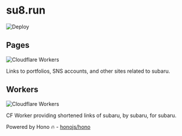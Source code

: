 # su8.run

![Deploy](https://img.shields.io/github/actions/workflow/status/su8ru/su8.run/deploy.yml)

## Pages

![Cloudflare Workers](https://img.shields.io/badge/-Cloudflare%20Pages-f38020?logo=cloudflare&logoColor=fff)

Links to portfolios, SNS accounts, and other sites related to subaru.

## Workers

![Cloudflare Workers](https://img.shields.io/badge/-Cloudflare%20Workers-f38020?logo=cloudflare&logoColor=fff)

CF Worker providing shortened links of subaru, by subaru, for subaru.

Powered by Hono 🔥 - [honojs/hono](https://github.com/honojs/hono)

